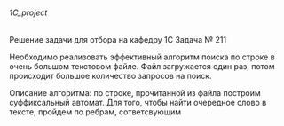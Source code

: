 ###### 1C_project
Решение задачи для отбора на кафедру 1С
Задача № 211


Необходимо реализовать эффективный алгоритм поиска по строке в очень большом текстовом файле. Файл загружается один раз, потом происходит большое количество запросов на поиск.

Описание алгоритма: по строке, прочитанной из файла построим суффиксальный автомат. Для того, чтобы найти очередное слово в тексте, пройдем по ребрам, сответсвующим 
